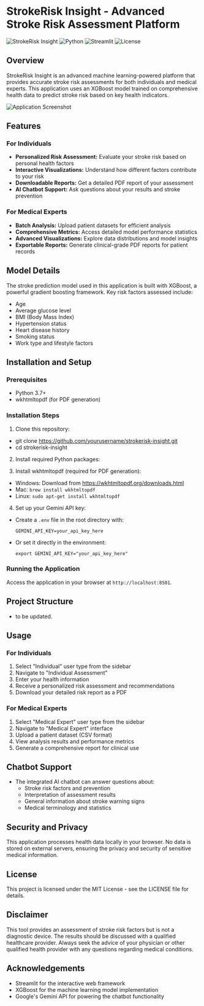 # StrokeRisk Insight - Advanced Stroke Risk Assessment Platform

![StrokeRisk Insight](https://img.shields.io/badge/StrokeRisk-Insight-3498db)
![Python](https://img.shields.io/badge/Python-3.7+-2ecc71)
![Streamlit](https://img.shields.io/badge/Streamlit-1.0+-FF4B4B)
![License](https://img.shields.io/badge/License-MIT-yellow)

## Overview

StrokeRisk Insight is an advanced machine learning-powered platform that provides accurate stroke risk assessments for both individuals and medical experts. This application uses an XGBoost model trained on comprehensive health data to predict stroke risk based on key health indicators.

![Application Screenshot](assets/images/app_screenshot.png)

## Features

### For Individuals
- **Personalized Risk Assessment:** Evaluate your stroke risk based on personal health factors
- **Interactive Visualizations:** Understand how different factors contribute to your risk
- **Downloadable Reports:** Get a detailed PDF report of your assessment
- **AI Chatbot Support:** Ask questions about your results and stroke prevention

### For Medical Experts
- **Batch Analysis:** Upload patient datasets for efficient analysis
- **Comprehensive Metrics:** Access detailed model performance statistics
- **Advanced Visualizations:** Explore data distributions and model insights
- **Exportable Reports:** Generate clinical-grade PDF reports for patient records

## Model Details

The stroke prediction model used in this application is built with XGBoost, a powerful gradient boosting framework. Key risk factors assessed include:

- Age
- Average glucose level
- BMI (Body Mass Index)
- Hypertension status
- Heart disease history
- Smoking status
- Work type and lifestyle factors

## Installation and Setup

### Prerequisites
- Python 3.7+
- wkhtmltopdf (for PDF generation)

### Installation Steps

1. Clone this repository:

- git clone https://github.com/yourusername/strokerisk-insight.git 
- cd strokerisk-insight

2. Install required Python packages:


3. Install wkhtmltopdf (required for PDF generation):
- Windows: Download from https://wkhtmltopdf.org/downloads.html
- Mac: `brew install wkhtmltopdf`
- Linux: `sudo apt-get install wkhtmltopdf`

4. Set up your Gemini API key:
- Create a `.env` file in the root directory with:
  ```
  GEMINI_API_KEY=your_api_key_here
  ```
- Or set it directly in the environment:
  ```
  export GEMINI_API_KEY="your_api_key_here"
  ```

### Running the Application


Access the application in your browser at `http://localhost:8501`.

## Project Structure

- to be updated.


## Usage

### For Individuals
1. Select "Individual" user type from the sidebar
2. Navigate to "Individual Assessment" 
3. Enter your health information
4. Receive a personalized risk assessment and recommendations
5. Download your detailed risk report as a PDF

### For Medical Experts
1. Select "Medical Expert" user type from the sidebar
2. Navigate to "Medical Expert" interface
3. Upload a patient dataset (CSV format)
4. View analysis results and performance metrics
5. Generate a comprehensive report for clinical use

## Chatbot Support
- The integrated AI chatbot can answer questions about:
  - Stroke risk factors and prevention
  - Interpretation of assessment results
  - General information about stroke warning signs
  - Medical terminology and statistics

## Security and Privacy
This application processes health data locally in your browser. No data is stored on external servers, ensuring the privacy and security of sensitive medical information.

## License
This project is licensed under the MIT License - see the LICENSE file for details.

## Disclaimer
This tool provides an assessment of stroke risk factors but is not a diagnostic device. The results should be discussed with a qualified healthcare provider. Always seek the advice of your physician or other qualified health provider with any questions regarding medical conditions.

## Acknowledgements
- Streamlit for the interactive web framework
- XGBoost for the machine learning model implementation
- Google's Gemini API for powering the chatbot functionality
